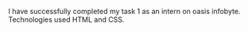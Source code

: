 I have successfully completed my task 1  as an intern on oasis infobyte.
Technologies used HTML and CSS.
